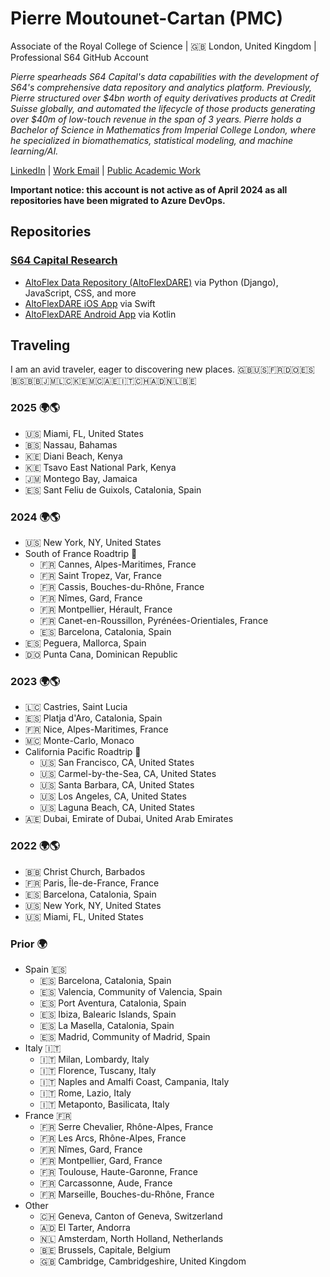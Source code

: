 # Pierre Moutounet-Cartan (PMC)
Associate of the Royal College of Science | 🇬🇧 London, United Kingdom | Professional S64 GitHub Account

_Pierre spearheads S64 Capital's data capabilities with the development of S64's comprehensive data repository and analytics platform. Previously, Pierre structured over $4bn worth of equity derivatives products at Credit Suisse globally, and automated the lifecycle of those products generating over $40m of low-touch revenue in the span of 3 years. Pierre holds a Bachelor of Science in Mathematics from Imperial College London, where he specialized in biomathematics, statistical modeling, and machine learning/AI._

[LinkedIn](https://www.linkedin.com/in/yopierre/?locale=en_US) | [Work Email](mailto:pierre.moutounet-cartan@s64capital.com) | [Public Academic Work](https://ui.adsabs.harvard.edu/search/filter_author_facet_hier_fq_author=AND&filter_author_facet_hier_fq_author=author_facet_hier%3A%220%2FMoutounet-Cartan%2C%20P%22&fq=%7B!type%3Daqp%20v%3D%24fq_author%7D&fq_author=(author_facet_hier%3A%220%2FMoutounet-Cartan%2C%20P%22)&q=author%3A%22Moutounet-Cartan%2C%20Pierre%20G.%20B.%22&sort=date%20desc%2C%20bibcode%20desc&p_=0)

**Important notice: this account is not active as of April 2024 as all repositories have been migrated to Azure DevOps.**

## Repositories

### [S64 Capital Research](https://dev.azure.com/s64capital/S64%20Data)

* [AltoFlex Data Repository (AltoFlexDARE)](https://dev.azure.com/s64capital/S64%20Data/_git/AltoFlex-Data-Repository) via Python (Django), JavaScript, CSS, and more
* [AltoFlexDARE iOS App](https://dev.azure.com/s64capital/S64%20Data/_git/AltoFlexDARE-iOS) via Swift
* [AltoFlexDARE Android App](https://dev.azure.com/s64capital/S64%20Data/_git/AltoFlexDARE-Android-Kotlin) via Kotlin

## Traveling

I am an avid traveler, eager to discovering new places. :uk::us::fr:🇩🇴:es::bahamas::barbados::jamaica::st_lucia::kenya::monaco:🇦🇪:it:🇨🇭:andorra::netherlands::belgium:

### 2025 🌍🌎
* :us: Miami, FL, United States
* 🇧🇸 Nassau, Bahamas 
* 🇰🇪 Diani Beach, Kenya
* :kenya: Tsavo East National Park, Kenya
* 🇯🇲 Montego Bay, Jamaica
* 🇪🇸 Sant Feliu de Guixols, Catalonia, Spain

### 2024 🌍🌎

* :us: New York, NY, United States
* South of France Roadtrip :palm_tree:
  * :fr: Cannes, Alpes-Maritimes, France
  * :fr: Saint Tropez, Var, France
  * :fr: Cassis, Bouches-du-Rhône, France
  * :fr: Nîmes, Gard, France
  * :fr: Montpellier, Hérault, France
  * :fr: Canet-en-Roussillon, Pyrénées-Orientiales, France
  * :es: Barcelona, Catalonia, Spain
* :es: Peguera, Mallorca, Spain
* 🇩🇴 Punta Cana, Dominican Republic  

### 2023 🌍🌎

* :st_lucia: Castries, Saint Lucia
* :es: Platja d'Aro, Catalonia, Spain
* :fr: Nice, Alpes-Maritimes, France
* :monaco: Monte-Carlo, Monaco
* California Pacific Roadtrip 🌊
  * :us: San Francisco, CA, United States
  * :us: Carmel-by-the-Sea, CA, United States
  * :us: Santa Barbara, CA, United States
  * :us: Los Angeles, CA, United States
  * :us: Laguna Beach, CA, United States
* 🇦🇪 Dubai, Emirate of Dubai, United Arab Emirates

### 2022 🌍🌎

* 🇧🇧 Christ Church, Barbados
* :fr: Paris, Île-de-France, France
* :es: Barcelona, Catalonia, Spain
* :us: New York, NY, United States
* :us: Miami, FL, United States

### Prior 🌍

* Spain :es:
  * :es: Barcelona, Catalonia, Spain
  * :es: Valencia, Community of Valencia, Spain
  * :es: Port Aventura, Catalonia, Spain
  * :es: Ibiza, Balearic Islands, Spain
  * :es: La Masella, Catalonia, Spain
  * :es: Madrid, Community of Madrid, Spain
* Italy :it:
  * :it: Milan, Lombardy, Italy
  * :it: Florence, Tuscany, Italy
  * :it: Naples and Amalfi Coast, Campania, Italy
  * :it: Rome, Lazio, Italy
  * :it: Metaponto, Basilicata, Italy
* France :fr:
  * :fr: Serre Chevalier, Rhône-Alpes, France
  * :fr: Les Arcs, Rhône-Alpes, France
  * :fr: Nîmes, Gard, France
  * :fr: Montpellier, Gard, France
  * :fr: Toulouse, Haute-Garonne, France
  * :fr: Carcassonne, Aude, France
  * :fr: Marseille, Bouches-du-Rhône, France
* Other
  * 🇨🇭 Geneva, Canton of Geneva, Switzerland
  * :andorra: El Tarter, Andorra
  * 🇳🇱 Amsterdam, North Holland, Netherlands
  * 🇧🇪 Brussels, Capitale, Belgium
  * :uk: Cambridge, Cambridgeshire, United Kingdom
